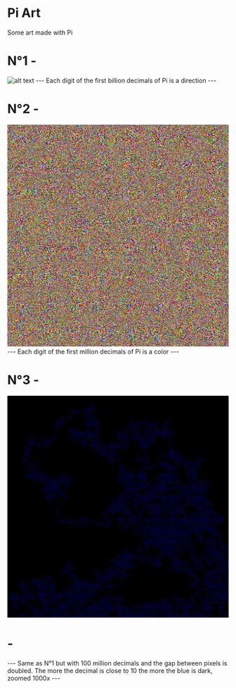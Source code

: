# Pi Art
Some art made with Pi

# N°1 -
![alt text](https://github.com/jclge/Pi_Art/blob/master/art1.jpg)
--- Each digit of the first billion decimals of Pi is a direction ---

# N°2 -
![alt text](https://github.com/jclge/Pi_Art/blob/master/art2.png)
--- Each digit of the first million decimals of Pi is a color ---

# N°3 -
![alt text](https://github.com/jclge/Pi_Art/blob/master/art3_2.jpg)
# -
--- Same as N°1 but with 100 million decimals and the gap between pixels is doubled. The more the decimal is close to 10 the more the blue is dark, zoomed 1000x ---
